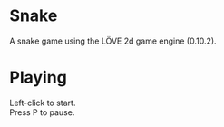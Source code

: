 # Snake
A snake game using the LÖVE 2d game engine (0.10.2).  

# Playing
Left-click to start.  
Press P to pause.